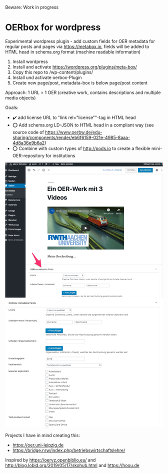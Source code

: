 Beware: Work in progress

# OERbox for wordpress
Experimental wordpress plugin - add custom fields for OER metadata for regular posts and pages via https://metabox.io, fields will be added to HTML head in schema.org format (machine readable information)

1. Install wordpress
2. Install and activate https://wordpress.org/plugins/meta-box/
3. Copy this repo to /wp-content/plugins/
4. Install und activate oerbox-Plugin
5. Create new page/post, metadata-box is below page/post content

Approach: 1 URL = 1 OER (creative work, contains descriptions and multiple media objects)

Goals:
- :heavy_check_mark: add license URL to "link rel="license""-tag in HTML head
- :o: Add schema.org LD-JSON to HTML head in a compliant way (see source code of https://www.oerbw.de/edu-sharing/components/render/eb6f6159-021e-4985-8aaa-4d8a36e9b6a2)
-  :o: Combine with custom types of http://pods.io to create a flexible mini-OER-repository for institutions

![Alt text](screenshot1.png)
![Alt text](screenshot2.png)

Projects I have in mind creating this:
- https://oer.uni-leipzig.de
- https://bridge.nrw/index.php/betriebswirtschaftslehre/

Inspired by https://oervz.openbiblio.eu/ and http://blog.lobid.org/2019/05/17/skohub.html and https://hoou.de
